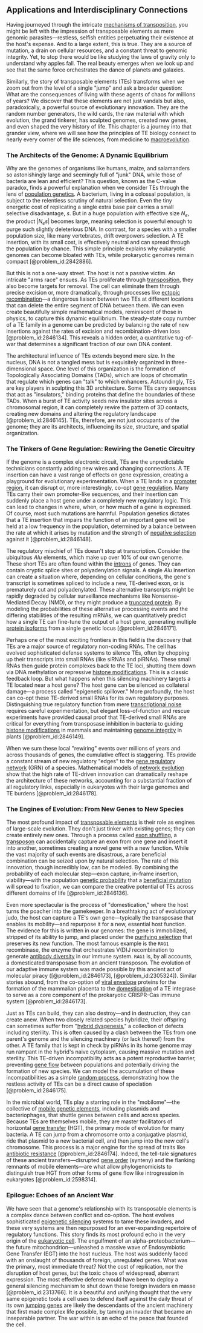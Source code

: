 ## Applications and Interdisciplinary Connections

Having journeyed through the intricate [mechanisms of transposition](@article_id:265735), you might be left with the impression of transposable elements as mere genomic parasites—restless, selfish entities perpetuating their existence at the host's expense. And to a large extent, this is true. They are a source of mutation, a drain on cellular resources, and a constant threat to genomic integrity. Yet, to stop there would be like studying the laws of gravity only to understand why apples fall. The real beauty emerges when we look up and see that the same force orchestrates the dance of planets and galaxies.

Similarly, the story of transposable elements (TEs) transforms when we zoom out from the level of a single "jump" and ask a broader question: What are the consequences of living with these agents of chaos for millions of years? We discover that these elements are not just vandals but also, paradoxically, a powerful source of evolutionary innovation. They are the random number generators, the wild cards, the raw material with which evolution, the grand tinkerer, has sculpted genomes, created new genes, and even shaped the very history of life. This chapter is a journey into that grander view, where we will see how the principles of TE biology connect to nearly every corner of the life sciences, from medicine to [macroevolution](@article_id:275922).

### The Architects of the Genome: A Dynamic Equilibrium

Why are the genomes of organisms like humans, maize, and salamanders so astonishingly large and seemingly full of "junk" DNA, while those of bacteria are lean and efficient? This question, known as the C-value paradox, finds a powerful explanation when we consider TEs through the lens of [population genetics](@article_id:145850). A bacterium, living in a colossal population, is subject to the relentless scrutiny of natural selection. Even the tiny energetic cost of replicating a single extra base pair carries a small selective disadvantage, $s$. But in a huge population with effective size $N_e$, the product $|N_e s|$ becomes large, meaning selection is powerful enough to purge such slightly deleterious DNA. In contrast, for a species with a smaller population size, like many vertebrates, drift overpowers selection. A TE insertion, with its small cost, is effectively neutral and can spread through the population by chance. This simple principle explains why eukaryotic genomes can become bloated with TEs, while prokaryotic genomes remain compact [@problem_id:2842886].

But this is not a one-way street. The host is not a passive victim. An intricate "arms race" ensues. As TEs proliferate through [transposition](@article_id:154851), they also become targets for removal. The cell can eliminate them through precise excision or, more dramatically, through processes like [ectopic recombination](@article_id:180966)—a dangerous liaison between two TEs at different locations that can delete the entire segment of DNA between them. We can even create beautifully simple mathematical models, reminiscent of those in physics, to capture this dynamic equilibrium. The steady-state copy number of a TE family in a genome can be predicted by balancing the rate of new insertions against the rates of excision and recombination-driven loss [@problem_id:2846134]. This reveals a hidden order, a quantitative tug-of-war that determines a significant fraction of our own DNA content.

The architectural influence of TEs extends beyond mere size. In the nucleus, DNA is not a tangled mess but is exquisitely organized in three-dimensional space. One level of this organization is the formation of Topologically Associating Domains (TADs), which are loops of chromatin that regulate which genes can "talk" to which enhancers. Astoundingly, TEs are key players in sculpting this 3D architecture. Some TEs carry sequences that act as "insulators," binding proteins that define the boundaries of these TADs. When a burst of TE activity seeds new insulator sites across a chromosomal region, it can completely rewire the pattern of 3D contacts, creating new domains and altering the regulatory landscape [@problem_id:2846145]. TEs, therefore, are not just occupants of the genome; they are its architects, influencing its size, structure, and spatial organization.

### The Tinkers of Gene Regulation: Rewiring the Genetic Circuitry

If the genome is a complex electronic circuit, TEs are the unpredictable technicians constantly adding new wires and changing connections. A TE insertion can have a vast range of effects on gene expression, creating a playground for evolutionary experimentation. When a TE lands in a [promoter region](@article_id:166409), it can disrupt or, more interestingly, co-opt [gene regulation](@article_id:143013). Many TEs carry their own promoter-like sequences, and their insertion can suddenly place a host gene under a completely new regulatory logic. This can lead to changes in where, when, or how much of a gene is expressed. Of course, most such mutations are harmful. Population genetics dictates that a TE insertion that impairs the function of an important gene will be held at a low frequency in the population, determined by a balance between the rate at which it arises by mutation and the strength of [negative selection](@article_id:175259) against it [@problem_id:2846148].

The regulatory mischief of TEs doesn't stop at transcription. Consider the ubiquitous *Alu* elements, which make up over $10\%$ of our own genome. These short TEs are often found within the [introns](@article_id:143868) of genes. They can contain cryptic splice sites or polyadenylation signals. A single *Alu* insertion can create a situation where, depending on cellular conditions, the gene's transcript is sometimes spliced to include a new, TE-derived exon, or is prematurely cut and polyadenylated. These alternative transcripts might be rapidly degraded by cellular surveillance mechanisms like Nonsense-Mediated Decay (NMD), or they might produce a [truncated protein](@article_id:270270). By modeling the probabilities of these alternative processing events and the differing stabilities of the resulting mRNAs, we can quantitatively predict how a single TE can fine-tune the output of a host gene, generating multiple [protein isoforms](@article_id:140267) from a single genetic locus [@problem_id:2846171].

Perhaps one of the most exciting frontiers in this field is the discovery that TEs are a major source of regulatory non-coding RNAs. The cell has evolved sophisticated defense systems to silence TEs, often by chopping up their transcripts into small RNAs (like siRNAs and piRNAs). These small RNAs then guide protein complexes back to the TE loci, shutting them down via DNA methylation or repressive [histone modifications](@article_id:182585). This is a classic feedback loop. But what happens when this silencing machinery targets a TE located near a host gene? The host gene can be silenced as collateral damage—a process called "epigenetic spillover." More profoundly, the host can co-opt these TE-derived small RNAs for its own regulatory purposes. Distinguishing true regulatory function from mere [transcriptional noise](@article_id:269373) requires careful experimentation, but elegant loss-of-function and rescue experiments have provided causal proof that TE-derived small RNAs are critical for everything from transposase inhibition in bacteria to guiding [histone modifications](@article_id:182585) in mammals and maintaining [genome integrity](@article_id:183261) in plants [@problem_id:2846149].

When we sum these local "rewiring" events over millions of years and across thousands of genes, the cumulative effect is staggering. TEs provide a constant stream of new regulatory "edges" to the [gene regulatory network](@article_id:152046) (GRN) of a species. Mathematical models of [network evolution](@article_id:260481) show that the high rate of TE-driven innovation can dramatically reshape the architecture of these networks, accounting for a substantial fraction of all regulatory links, especially in eukaryotes with their large genomes and TE burdens [@problem_id:2846178].

### The Engines of Evolution: From New Genes to New Species

The most profound impact of [transposable elements](@article_id:153747) is their role as engines of large-scale evolution. They don't just tinker with existing genes; they can create entirely new ones. Through a process called [exon shuffling](@article_id:264278), a [transposon](@article_id:196558) can accidentally capture an exon from one gene and insert it into another, sometimes creating a novel gene with a new function. While the vast majority of such events are disastrous, a rare beneficial combination can be seized upon by natural selection. The rate of this innovation, though incredibly low, can be modeled. By combining the probability of each molecular step—exon capture, in-frame insertion, viability—with the population [genetic probability](@article_id:270926) that a [beneficial mutation](@article_id:177205) will spread to fixation, we can compare the creative potential of TEs across different domains of life [@problem_id:2846136].

Even more spectacular is the process of "domestication," where the host turns the poacher into the gamekeeper. In a breathtaking act of evolutionary judo, the host can capture a TE's own gene—typically the transposase that enables its mobility—and repurpose it for a new, essential host function. The evidence for this is written in our genomes: the gene is immobilized, stripped of its ability to jump, and placed under the [purifying selection](@article_id:170121) that preserves its new function. The most famous example is the `RAG1` recombinase, the enzyme that orchestrates V(D)J recombination to generate [antibody diversity](@article_id:193975) in our immune system. `RAG1` is, by all accounts, a domesticated transposase from an ancient transposon. The evolution of our adaptive immune system was made possible by this ancient act of molecular piracy ([@problem_id:2846173], [@problem_id:2305324]). Similar stories abound, from the co-option of [viral envelope](@article_id:147700) proteins for the formation of the mammalian placenta to the [domestication](@article_id:260965) of a TE integrase to serve as a core component of the prokaryotic CRISPR-Cas immune system [@problem_id:2846173].

Just as TEs can build, they can also destroy—and in destruction, they can create anew. When two closely related species hybridize, their offspring can sometimes suffer from "[hybrid dysgenesis](@article_id:274260)," a collection of defects including sterility. This is often caused by a clash between the TEs from one parent's genome and the silencing machinery (or lack thereof) from the other. A TE family that is kept in check by piRNAs in its home genome may run rampant in the hybrid's naive cytoplasm, causing massive mutation and sterility. This TE-driven incompatibility acts as a potent reproductive barrier, preventing [gene flow](@article_id:140428) between populations and potentially driving the formation of new species. We can model the accumulation of these incompatibilities as a simple [random process](@article_id:269111), demonstrating how the restless activity of TEs can be a direct cause of speciation [@problem_id:2846175].

In the microbial world, TEs play a starring role in the "mobilome"—the collective of [mobile genetic elements](@article_id:153164), including plasmids and bacteriophages, that shuttle genes between cells and across species. Because TEs are themselves mobile, they are master facilitators of horizontal [gene transfer](@article_id:144704) (HGT), the primary mode of evolution for many bacteria. A TE can jump from a chromosome onto a conjugative plasmid, ride that plasmid to a new bacterial cell, and then jump into the new cell's chromosome. This process is a major engine for the spread of traits like [antibiotic resistance](@article_id:146985) [@problem_id:2846174]. Indeed, the tell-tale signatures of these ancient transfers—disrupted [gene order](@article_id:186952) (synteny) and the flanking remnants of mobile elements—are what allow phylogenomicists to distinguish true HGT from other forms of gene flow like introgression in eukaryotes [@problem_id:2598314].

### Epilogue: Echoes of an Ancient War

We have seen that a genome's relationship with its transposable elements is a complex dance between conflict and co-option. The host evolves sophisticated [epigenetic silencing](@article_id:183513) systems to tame these invaders, and these very systems are then repurposed for an ever-expanding repertoire of regulatory functions. This story finds its most profound echo in the very origin of the [eukaryotic cell](@article_id:170077). The engulfment of an alpha-proteobacterium—the future mitochondrion—unleashed a massive wave of Endosymbiotic Gene Transfer (EGT) into the host nucleus. The host was suddenly faced with an onslaught of thousands of foreign, unregulated genes. What was the primary, most immediate threat? Not the cost of replication, nor the disruption of host genes, but the toxic chaos of widespread, aberrant expression. The most effective defense would have been to deploy a general silencing mechanism to shut down these foreign invaders en masse [@problem_id:2313766]. It is a beautiful and unifying thought that the very same epigenetic tools a cell uses to defend itself against the daily threat of its own [jumping genes](@article_id:153080) are likely the descendants of the ancient machinery that first made complex life possible, by taming an invader that became an inseparable partner. The war within is an echo of the peace that founded the cell.